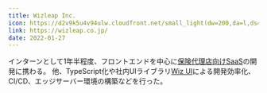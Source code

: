 ```yaml
---
title: Wizleap Inc.
icon: https://d2v9k5u4v94ulw.cloudfront.net/small_light(dw=200,da=l,ds=s,cc=FFFFFF)/assets/images/7517939/original/777a8f5e-7895-4d0a-8b12-3cd7252cea06?1631539208
link: https://wizleap.co.jp/
date: 2022-01-27
---
```


インターンとして1年半程度、フロントエンドを中心に[保険代理店向けSaaS](https://wizleap.co.jp/service/)の開発に携わる。
他、TypeScript化や社内UIライブラリ[Wiz UI]([github.com/wizleap-inc/wiz-ui](https://github.com/Wizleap-Inc/wiz-ui))による開発効率化、CI/CD、エッジサーバー環境の構築などを行った。

<!-- ![Wiz UIのGithub](https://opengraph.githubassets.com/bb0e9bede55202ff77d814f196094724a2592b4b9b8cb12bf6b422d7dae41c03/Wizleap-Inc/wiz-ui) -->
